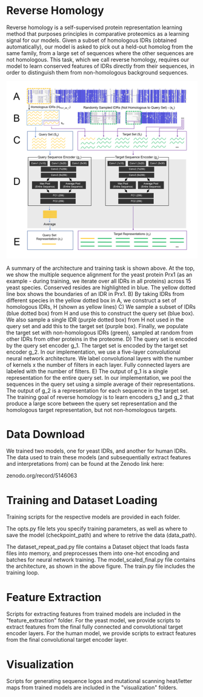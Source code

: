 # Reverse Homology

Reverse homology is a self-supervised protein representation learning method that purposes principles in comparative proteomics as a learning signal for our models. Given a subset of homologous IDRs (obtained automatically), our model is asked to pick out a held-out homolog from the same family, from a large set of sequences where the other sequences are not homologous. This task, which we call reverse homology, requires our model to learn conserved features of IDRs directly from their sequences, in order to distinguish them from non-homologous background sequences.

![Architecture](architecture.png)

A summary of the architecture and training task is shown above. At the top, we show the multiple sequence alignment for the yeast protein Prx1 (as an example - during training, we iterate over all IDRs in all proteins) across 15 yeast species. Conserved resides are highlighted in blue. The yellow dotted line box shows the boundaries of an IDR in Prx1. B) By taking IDRs from different species in the yellow dotted box in A, we construct a set of homologous IDRs, H (shown as yellow lines) C) We sample a subset of IDRs (blue dotted box) from H and use this to construct the query set (blue box). We also sample a single IDR (purple dotted box) from H not used in the query set and add this to the target set (purple box). Finally, we populate the target set with non-homologous IDRs (green), sampled at random from other IDRs from other proteins in the proteome. D) The query set is encoded by the query set encoder g_1. The target set is encoded by the target set encoder g_2. In our implementation, we use a five-layer convolutional neural network architecture. We label convolutional layers with the number of kernels x the number of filters in each layer. Fully connected layers are labeled with the number of filters. E) The output of g_1 is a single representation for the entire query set. In our implementation, we pool the sequences in the query set using a simple average of their representations. The output of g_2 is a representation for each sequence in the target set. The training goal of reverse homology is to learn encoders g_1  and g_2  that produce a large score between the query set representation and the homologous target representation, but not non-homologous targets.

# Data Download

We trained two models, one for yeast IDRs, and another for human IDRs. The data used to train these models (and subsequentially extract features and interpretations from) can be found at the Zenodo link here:

zenodo.org/record/5146063

# Training and Dataset Loading

Training scripts for the respective models are provided in each folder. 

The opts.py file lets you specify training parameters, as well as where to save the model (checkpoint_path) and where to retrive the data (data_path). 

The dataset_repeat_pad.py file contains a Dataset object that loads fasta files into memory, and preprocesses them into one-hot encoding and batches for neural network training. The model_scaled_final.py file contains the architecture, as shown in the above figure. The train.py file includes the training loop.

# Feature Extraction

Scripts for extracting features from trained models are included in the "feature_extraction" folder. For the yeast model, we provide scripts to extract features from the final fully connected and convolutional target encoder layers. For the human model, we provide scripts to extract features from the final convolutional target encoder layer.

# Visualization

Scripts for generating sequence logos and mutational scanning heat/letter maps from trained models are included in the "visualization" folders. 
